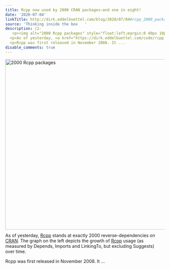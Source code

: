 ```yaml
---
title: Rcpp now used by 2000 CRAN packages–and one in eight!
date: '2020-07-04'
linkTitle: http://dirk.eddelbuettel.com/blog/2020/07/04#rcpp_2000_packages
source: 'Thinking inside the box   '
description: |2-
   <p><img alt="2000 Rcpp packages" style="float:left;margin:0 40px 10px 0;" width="540" src="https://dirk.eddelbuettel.com/blog/code/rcpp/RcppGrowth_2020-07-04.png"/></p>
  <p>As of yesterday, <a href="https://dirk.eddelbuettel.com/code/rcpp.html">Rcpp</a> stands at exactly 2000 reverse-dependencies on <a href="https://cran.r-project.org">CRAN</a>. The graph on the left depicts the growth of <a href="https://dirk.eddelbuettel.com/code/rcpp.html">Rcpp</a> usage (as measured by Depends, Imports and LinkingTo, but excluding Suggests) over time.</p>
  <p>Rcpp was first released in November 2008. It ...
disable_comments: true
---
```

 <p><img alt="2000 Rcpp packages" style="float:left;margin:0 40px 10px 0;" width="540" src="https://dirk.eddelbuettel.com/blog/code/rcpp/RcppGrowth_2020-07-04.png"/></p>
<p>As of yesterday, <a href="https://dirk.eddelbuettel.com/code/rcpp.html">Rcpp</a> stands at exactly 2000 reverse-dependencies on <a href="https://cran.r-project.org">CRAN</a>. The graph on the left depicts the growth of <a href="https://dirk.eddelbuettel.com/code/rcpp.html">Rcpp</a> usage (as measured by Depends, Imports and LinkingTo, but excluding Suggests) over time.</p>
<p>Rcpp was first released in November 2008. It ...